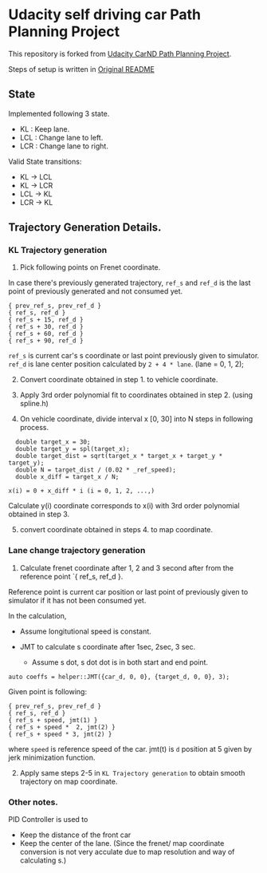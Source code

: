 # Udacity self driving car Path Planning Project

This repository is forked from [Udacity CarND Path Planning Project](https://github.com/udacity/CarND-Path-Planning-Project).

Steps of setup is written in [Original README](./REAMDE-ORG.md)

## State

Implemented following 3 state.

- KL : Keep lane.
- LCL : Change lane to left.
- LCR : Change lane to right.


Valid State transitions:
- KL -> LCL
- KL -> LCR
- LCL -> KL
- LCR -> KL

## Trajectory Generation Details.

### KL Trajectory generation

1. Pick following points on Frenet coordinate.

In case there's previously generated trajectory,
`ref_s` and `ref_d` is the last point of previously generated and not consumed yet.

```
{ prev_ref_s, prev_ref_d }
{ ref_s, ref_d }
{ ref_s + 15, ref_d }
{ ref_s + 30, ref_d }
{ ref_s + 60, ref_d }
{ ref_s + 90, ref_d }
```

`ref_s` is current car's s coordinate or last point previously given to simulator.
`ref_d` is lane center position calculated by `2 + 4 * lane`. (lane = 0, 1, 2);

2. Convert coordinate obtained in step 1. to vehicle coordinate.

3. Apply 3rd order polynomial fit to coordinates obtained in step 2.
    (using spline.h)

4. On vehicle coordinate, divide interval x [0, 30] into N steps in following process.

```
  double target_x = 30;
  double target_y = spl(target_x);
  double target_dist = sqrt(target_x * target_x + target_y * target_y);
  double N = target_dist / (0.02 * _ref_speed);
  double x_diff = target_x / N;
```

```
x(i) = 0 + x_diff * i (i = 0, 1, 2, ...,)
```

Calculate y(i) coordinate corresponds to x(i) with 3rd order polynomial obtained in step 3.

5. convert coordinate obtained in steps 4. to map coordinate.

### Lane change trajectory generation

1. Calculate frenet coordinate after 1, 2 and 3 second after from the reference point
`{ ref_s, ref_d }.

Reference point is current car position or last point of previously given to simulator if it has not been consumed yet.

In the calculation,

- Assume longitutional speed is constant.

- JMT to calculate s coordinate after 1sec, 2sec, 3 sec.
  - Assume s dot, s dot dot is in both start and end point.

```
auto coeffs = helper::JMT({car_d, 0, 0}, {target_d, 0, 0}, 3);
```

Given point is following:

```
{ prev_ref_s, prev_ref_d }
{ ref_s, ref_d }
{ ref_s + speed, jmt(1) }
{ ref_s + speed *  2, jmt(2) }
{ ref_s + speed * 3, jmt(2) }
```

where `speed` is reference speed of the car.
jmt(t) is `d` position at 5 given by jerk minimization function.

2. Apply same steps 2-5 in `KL Trajectory generation` to obtain smooth trajectory
 on map coordinate.

### Other notes.

PID Controller is used to

- Keep the distance of the front car 
- Keep the center of the lane.
 (Since the frenet/ map coordinate conversion is not very acculate due to map resolution and way of calculating s.)
